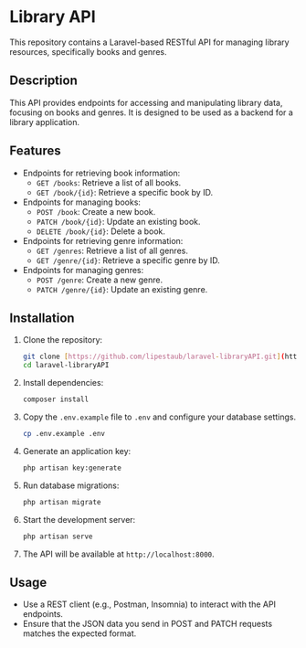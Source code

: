 # Library API

This repository contains a Laravel-based RESTful API for managing library resources, specifically books and genres.

## Description

This API provides endpoints for accessing and manipulating library data, focusing on books and genres. It is designed to be used as a backend for a library application.

## Features

* Endpoints for retrieving book information:
    * `GET /books`: Retrieve a list of all books.
    * `GET /book/{id}`: Retrieve a specific book by ID.
* Endpoints for managing books:
    * `POST /book`: Create a new book.
    * `PATCH /book/{id}`: Update an existing book.
    * `DELETE /book/{id}`: Delete a book.
* Endpoints for retrieving genre information:
    * `GET /genres`: Retrieve a list of all genres.
    * `GET /genre/{id}`: Retrieve a specific genre by ID.
* Endpoints for managing genres:
    * `POST /genre`: Create a new genre.
    * `PATCH /genre/{id}`: Update an existing genre.
 
## Installation

1.  Clone the repository:

    ```bash
    git clone [https://github.com/lipestaub/laravel-libraryAPI.git](https://github.com/lipestaub/library-api.git)
    cd laravel-libraryAPI
    ```

2.  Install dependencies:

    ```bash
    composer install
    ```

3.  Copy the `.env.example` file to `.env` and configure your database settings.

    ```bash
    cp .env.example .env
    ```

4.  Generate an application key:

    ```bash
    php artisan key:generate
    ```

5.  Run database migrations:

    ```bash
    php artisan migrate
    ```

6.  Start the development server:

    ```bash
    php artisan serve
    ```

7.  The API will be available at `http://localhost:8000`.

## Usage

* Use a REST client (e.g., Postman, Insomnia) to interact with the API endpoints.
* Ensure that the JSON data you send in POST and PATCH requests matches the expected format.
